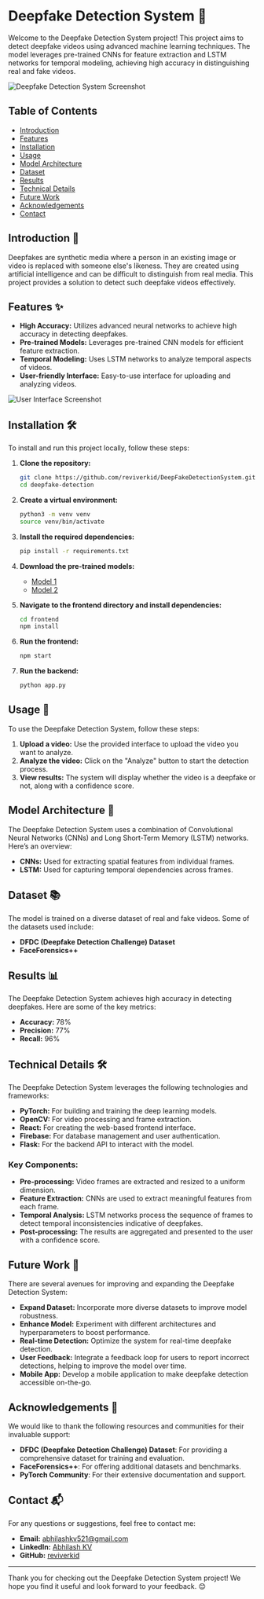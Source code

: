 # Deepfake Detection System 🚀

Welcome to the Deepfake Detection System project! This project aims to detect deepfake videos using advanced machine learning techniques. The model leverages pre-trained CNNs for feature extraction and LSTM networks for temporal modeling, achieving high accuracy in distinguishing real and fake videos.

![Deepfake Detection System Screenshot](https://github.com/reviverkid/DeepFakeDetectionSystem/blob/main/screenshots/screenshot1.png)

## Table of Contents

- [Introduction](#introduction)
- [Features](#features)
- [Installation](#installation)
- [Usage](#usage)
- [Model Architecture](#model-architecture)
- [Dataset](#dataset)
- [Results](#results)
- [Technical Details](#technical-details)
- [Future Work](#future-work)
- [Acknowledgements](#acknowledgements)
- [Contact](#contact)

## Introduction 📖

Deepfakes are synthetic media where a person in an existing image or video is replaced with someone else's likeness. They are created using artificial intelligence and can be difficult to distinguish from real media. This project provides a solution to detect such deepfake videos effectively.

## Features ✨

- **High Accuracy:** Utilizes advanced neural networks to achieve high accuracy in detecting deepfakes.
- **Pre-trained Models:** Leverages pre-trained CNN models for efficient feature extraction.
- **Temporal Modeling:** Uses LSTM networks to analyze temporal aspects of videos.
- **User-friendly Interface:** Easy-to-use interface for uploading and analyzing videos.

![User Interface Screenshot](https://github.com/reviverkid/DeepFakeDetectionSystem/blob/main/screenshots/screenshot2.png)

## Installation 🛠️

To install and run this project locally, follow these steps:

1. **Clone the repository:**
    ```bash
    git clone https://github.com/reviverkid/DeepFakeDetectionSystem.git
    cd deepfake-detection
    ```

2. **Create a virtual environment:**
    ```bash
    python3 -m venv venv
    source venv/bin/activate
    ```

3. **Install the required dependencies:**
    ```bash
    pip install -r requirements.txt
    ```

4. **Download the pre-trained models:**
    - [Model 1](#) 
    - [Model 2](#) 

5. **Navigate to the frontend directory and install dependencies:**
    ```bash
    cd frontend
    npm install
    ```

6. **Run the frontend:**
    ```bash
    npm start
    ```

7. **Run the backend:**
    ```bash
    python app.py
    ```

## Usage 🚀

To use the Deepfake Detection System, follow these steps:

1. **Upload a video:** Use the provided interface to upload the video you want to analyze.
2. **Analyze the video:** Click on the "Analyze" button to start the detection process.
3. **View results:** The system will display whether the video is a deepfake or not, along with a confidence score.

## Model Architecture 🧠

The Deepfake Detection System uses a combination of Convolutional Neural Networks (CNNs) and Long Short-Term Memory (LSTM) networks. Here’s an overview:

- **CNNs:** Used for extracting spatial features from individual frames.
- **LSTM:** Used for capturing temporal dependencies across frames.

## Dataset 📚

The model is trained on a diverse dataset of real and fake videos. Some of the datasets used include:

- **DFDC (Deepfake Detection Challenge) Dataset**
- **FaceForensics++**

## Results 📊

The Deepfake Detection System achieves high accuracy in detecting deepfakes. Here are some of the key metrics:

- **Accuracy:** 78%
- **Precision:** 77%
- **Recall:** 96%

## Technical Details 🛠️

The Deepfake Detection System leverages the following technologies and frameworks:

- **PyTorch:** For building and training the deep learning models.
- **OpenCV:** For video processing and frame extraction.
- **React:** For creating the web-based frontend interface.
- **Firebase:** For database management and user authentication.
- **Flask:** For the backend API to interact with the model.

### Key Components:

- **Pre-processing:** Video frames are extracted and resized to a uniform dimension.
- **Feature Extraction:** CNNs are used to extract meaningful features from each frame.
- **Temporal Analysis:** LSTM networks process the sequence of frames to detect temporal inconsistencies indicative of deepfakes.
- **Post-processing:** The results are aggregated and presented to the user with a confidence score.

## Future Work 🔮

There are several avenues for improving and expanding the Deepfake Detection System:

- **Expand Dataset:** Incorporate more diverse datasets to improve model robustness.
- **Enhance Model:** Experiment with different architectures and hyperparameters to boost performance.
- **Real-time Detection:** Optimize the system for real-time deepfake detection.
- **User Feedback:** Integrate a feedback loop for users to report incorrect detections, helping to improve the model over time.
- **Mobile App:** Develop a mobile application to make deepfake detection accessible on-the-go.

## Acknowledgements 🙏

We would like to thank the following resources and communities for their invaluable support:

- **DFDC (Deepfake Detection Challenge) Dataset**: For providing a comprehensive dataset for training and evaluation.
- **FaceForensics++**: For offering additional datasets and benchmarks.
- **PyTorch Community**: For their extensive documentation and support.

## Contact 📬

For any questions or suggestions, feel free to contact me:

- **Email:** abhilashkv521@gmail.com
- **LinkedIn:** [Abhilash KV](https://www.linkedin.com/in/abhilashkv521/)
- **GitHub:** [reviverkid](https://github.com/reviverkid)

---

Thank you for checking out the Deepfake Detection System project! We hope you find it useful and look forward to your feedback. 😊
